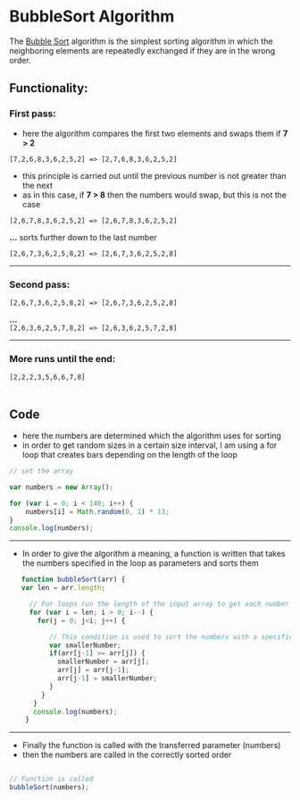 # BubbleSort Algorithm

The [Bubble Sort](https://www.w3schools.in/data-structures-tutorial/sorting-techniques/bubble-sort-algorithm/) algorithm is the simplest sorting algorithm in which the neighboring elements are repeatedly exchanged if they are in the wrong order.
<br>

## Functionality:
### First pass:

* here the algorithm compares the first two elements and swaps them if **7 > 2** <br>

`[7,2,6,8,3,6,2,5,2] => [2,7,6,8,3,6,2,5,2]`

* this principle is carried out until the previous number is not greater than the next
* as in this case, if **7 > 8** then the numbers would swap, but this is not the case

`[2,6,7,8,3,6,2,5,2] => [2,6,7,8,3,6,2,5,2]` <br>

**...** sorts further down to the last number <br>

`[2,6,7,3,6,2,5,8,2] => [2,6,7,3,6,2,5,2,8]`

<hr>

### Second pass:

`[2,6,7,3,6,2,5,8,2] => [2,6,7,3,6,2,5,2,8]`

**...** <br>
`[2,6,3,6,2,5,7,8,2] => [2,6,3,6,2,5,7,2,8]`

<hr>

### More runs until the end:

`[2,2,2,3,5,6,6,7,8]`
<br><br>

## Code
* here the numbers are determined which the algorithm uses for sorting
* in order to get random sizes in a certain size interval, I am using a for loop that creates bars depending on the length of the loop <br>

```javascript
// set the array

var numbers = new Array();

for (var i = 0; i < 140; i++) {
	numbers[i] = Math.random(0, 1) * 13;
}
console.log(numbers);
```
<hr>

* In order to give the algorithm a meaning, a function is written that takes the numbers specified in the loop as parameters and sorts them <br>

```javascript
   function bubbleSort(arr) {
   var len = arr.length;

     // For loops run the length of the input array to get each number for sorting
     for (var i = len; i > 0; i--) {
       for(j = 0; j<i; j++) {

          // This condition is used to sort the numbers with a specific criterion
          var smallerNumber;
      	  if(arr[j-1] >= arr[j]) {
            smallerNumber = arr[j];
            arr[j] = arr[j-1];
            arr[j-1] = smallerNumber;
      	  }
        }
      }
      console.log(numbers);
    }
   ```
<hr>

* Finally the function is called with the transferred parameter (numbers)
* then the numbers are called in the correctly sorted order


```javascript

// Function is called
bubbleSort(numbers);
